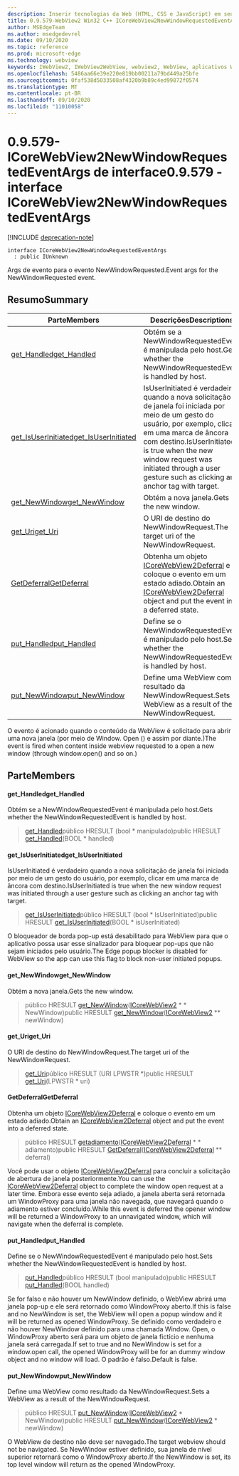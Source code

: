 ```yaml
---
description: Inserir tecnologias da Web (HTML, CSS e JavaScript) em seus aplicativos nativos com o controle WebView2 do Microsoft Edge
title: 0.9.579-WebView2 Win32 C++ ICoreWebView2NewWindowRequestedEventArgs
author: MSEdgeTeam
ms.author: msedgedevrel
ms.date: 09/10/2020
ms.topic: reference
ms.prod: microsoft-edge
ms.technology: webview
keywords: IWebView2, IWebView2WebView, webview2, WebView, aplicativos Win32, Win32, Edge, ICoreWebView2, ICoreWebView2Controller, controle do navegador, HTML Edge, ICoreWebView2NewWindowRequestedEventArgs
ms.openlocfilehash: 5486aa66e39e220e819bb00211a79bd449a25bfe
ms.sourcegitcommit: 0faf538d5033508af4320b9b89c4ed99872f0574
ms.translationtype: MT
ms.contentlocale: pt-BR
ms.lasthandoff: 09/10/2020
ms.locfileid: "11010058"
---
```

# <span data-ttu-id="74a57-104">0.9.579-ICoreWebView2NewWindowRequestedEventArgs de interface</span><span class="sxs-lookup"><span data-stu-id="74a57-104">0.9.579 - interface ICoreWebView2NewWindowRequestedEventArgs</span></span> 

[!INCLUDE [deprecation-note](../../includes/deprecation-note.md)]

```
interface ICoreWebView2NewWindowRequestedEventArgs
  : public IUnknown
```

<span data-ttu-id="74a57-105">Args de evento para o evento NewWindowRequested.</span><span class="sxs-lookup"><span data-stu-id="74a57-105">Event args for the NewWindowRequested event.</span></span>

## <span data-ttu-id="74a57-106">Resumo</span><span class="sxs-lookup"><span data-stu-id="74a57-106">Summary</span></span>

 <span data-ttu-id="74a57-107">Parte</span><span class="sxs-lookup"><span data-stu-id="74a57-107">Members</span></span>                        | <span data-ttu-id="74a57-108">Descrições</span><span class="sxs-lookup"><span data-stu-id="74a57-108">Descriptions</span></span>
--------------------------------|---------------------------------------------
[<span data-ttu-id="74a57-109">get_Handled</span><span class="sxs-lookup"><span data-stu-id="74a57-109">get_Handled</span></span>](#get_handled) | <span data-ttu-id="74a57-110">Obtém se a NewWindowRequestedEvent é manipulada pelo host.</span><span class="sxs-lookup"><span data-stu-id="74a57-110">Gets whether the NewWindowRequestedEvent is handled by host.</span></span>
[<span data-ttu-id="74a57-111">get_IsUserInitiated</span><span class="sxs-lookup"><span data-stu-id="74a57-111">get_IsUserInitiated</span></span>](#get_isuserinitiated) | <span data-ttu-id="74a57-112">IsUserInitiated é verdadeiro quando a nova solicitação de janela foi iniciada por meio de um gesto do usuário, por exemplo, clicar em uma marca de âncora com destino.</span><span class="sxs-lookup"><span data-stu-id="74a57-112">IsUserInitiated is true when the new window request was initiated through a user gesture such as clicking an anchor tag with target.</span></span>
[<span data-ttu-id="74a57-113">get_NewWindow</span><span class="sxs-lookup"><span data-stu-id="74a57-113">get_NewWindow</span></span>](#get_newwindow) | <span data-ttu-id="74a57-114">Obtém a nova janela.</span><span class="sxs-lookup"><span data-stu-id="74a57-114">Gets the new window.</span></span>
[<span data-ttu-id="74a57-115">get_Uri</span><span class="sxs-lookup"><span data-stu-id="74a57-115">get_Uri</span></span>](#get_uri) | <span data-ttu-id="74a57-116">O URI de destino do NewWindowRequest.</span><span class="sxs-lookup"><span data-stu-id="74a57-116">The target uri of the NewWindowRequest.</span></span>
[<span data-ttu-id="74a57-117">GetDeferral</span><span class="sxs-lookup"><span data-stu-id="74a57-117">GetDeferral</span></span>](#getdeferral) | <span data-ttu-id="74a57-118">Obtenha um objeto [ICoreWebView2Deferral](icorewebview2deferral.md) e coloque o evento em um estado adiado.</span><span class="sxs-lookup"><span data-stu-id="74a57-118">Obtain an [ICoreWebView2Deferral](icorewebview2deferral.md) object and put the event into a deferred state.</span></span>
[<span data-ttu-id="74a57-119">put_Handled</span><span class="sxs-lookup"><span data-stu-id="74a57-119">put_Handled</span></span>](#put_handled) | <span data-ttu-id="74a57-120">Define se o NewWindowRequestedEvent é manipulado pelo host.</span><span class="sxs-lookup"><span data-stu-id="74a57-120">Sets whether the NewWindowRequestedEvent is handled by host.</span></span>
[<span data-ttu-id="74a57-121">put_NewWindow</span><span class="sxs-lookup"><span data-stu-id="74a57-121">put_NewWindow</span></span>](#put_newwindow) | <span data-ttu-id="74a57-122">Define uma WebView como resultado da NewWindowRequest.</span><span class="sxs-lookup"><span data-stu-id="74a57-122">Sets a WebView as a result of the NewWindowRequest.</span></span>

<span data-ttu-id="74a57-123">O evento é acionado quando o conteúdo da WebView é solicitado para abrir uma nova janela (por meio de Window. Open () e assim por diante.)</span><span class="sxs-lookup"><span data-stu-id="74a57-123">The event is fired when content inside webview requested to a open a new window (through window.open() and so on.)</span></span>

## <span data-ttu-id="74a57-124">Parte</span><span class="sxs-lookup"><span data-stu-id="74a57-124">Members</span></span>

#### <span data-ttu-id="74a57-125">get_Handled</span><span class="sxs-lookup"><span data-stu-id="74a57-125">get_Handled</span></span> 

<span data-ttu-id="74a57-126">Obtém se a NewWindowRequestedEvent é manipulada pelo host.</span><span class="sxs-lookup"><span data-stu-id="74a57-126">Gets whether the NewWindowRequestedEvent is handled by host.</span></span>

> <span data-ttu-id="74a57-127">[get_Handled](#get_handled)público HRESULT (bool \* manipulado)</span><span class="sxs-lookup"><span data-stu-id="74a57-127">public HRESULT [get_Handled](#get_handled)(BOOL \* handled)</span></span>

#### <span data-ttu-id="74a57-128">get_IsUserInitiated</span><span class="sxs-lookup"><span data-stu-id="74a57-128">get_IsUserInitiated</span></span> 

<span data-ttu-id="74a57-129">IsUserInitiated é verdadeiro quando a nova solicitação de janela foi iniciada por meio de um gesto do usuário, por exemplo, clicar em uma marca de âncora com destino.</span><span class="sxs-lookup"><span data-stu-id="74a57-129">IsUserInitiated is true when the new window request was initiated through a user gesture such as clicking an anchor tag with target.</span></span>

> <span data-ttu-id="74a57-130">[get_IsUserInitiated](#get_isuserinitiated)público HRESULT (bool \* IsUserInitiated)</span><span class="sxs-lookup"><span data-stu-id="74a57-130">public HRESULT [get_IsUserInitiated](#get_isuserinitiated)(BOOL \* isUserInitiated)</span></span>

<span data-ttu-id="74a57-131">O bloqueador de borda pop-up está desabilitado para WebView para que o aplicativo possa usar esse sinalizador para bloquear pop-ups que não sejam iniciados pelo usuário.</span><span class="sxs-lookup"><span data-stu-id="74a57-131">The Edge popup blocker is disabled for WebView so the app can use this flag to block non-user initiated popups.</span></span>

#### <span data-ttu-id="74a57-132">get_NewWindow</span><span class="sxs-lookup"><span data-stu-id="74a57-132">get_NewWindow</span></span> 

<span data-ttu-id="74a57-133">Obtém a nova janela.</span><span class="sxs-lookup"><span data-stu-id="74a57-133">Gets the new window.</span></span>

> <span data-ttu-id="74a57-134">público HRESULT [get_NewWindow](#get_newwindow)([ICoreWebView2](icorewebview2.md) \* \* NewWindow)</span><span class="sxs-lookup"><span data-stu-id="74a57-134">public HRESULT [get_NewWindow](#get_newwindow)([ICoreWebView2](icorewebview2.md) \*\* newWindow)</span></span>

#### <span data-ttu-id="74a57-135">get_Uri</span><span class="sxs-lookup"><span data-stu-id="74a57-135">get_Uri</span></span> 

<span data-ttu-id="74a57-136">O URI de destino do NewWindowRequest.</span><span class="sxs-lookup"><span data-stu-id="74a57-136">The target uri of the NewWindowRequest.</span></span>

> <span data-ttu-id="74a57-137">[get_Uri](#get_uri)público HRESULT (URI LPWSTR \*)</span><span class="sxs-lookup"><span data-stu-id="74a57-137">public HRESULT [get_Uri](#get_uri)(LPWSTR \* uri)</span></span>

#### <span data-ttu-id="74a57-138">GetDeferral</span><span class="sxs-lookup"><span data-stu-id="74a57-138">GetDeferral</span></span> 

<span data-ttu-id="74a57-139">Obtenha um objeto [ICoreWebView2Deferral](icorewebview2deferral.md) e coloque o evento em um estado adiado.</span><span class="sxs-lookup"><span data-stu-id="74a57-139">Obtain an [ICoreWebView2Deferral](icorewebview2deferral.md) object and put the event into a deferred state.</span></span>

> <span data-ttu-id="74a57-140">público HRESULT [getadiamento](#getdeferral)([ICoreWebView2Deferral](icorewebview2deferral.md) \* \* adiamento)</span><span class="sxs-lookup"><span data-stu-id="74a57-140">public HRESULT [GetDeferral](#getdeferral)([ICoreWebView2Deferral](icorewebview2deferral.md) \*\* deferral)</span></span>

<span data-ttu-id="74a57-141">Você pode usar o objeto [ICoreWebView2Deferral](icorewebview2deferral.md) para concluir a solicitação de abertura de janela posteriormente.</span><span class="sxs-lookup"><span data-stu-id="74a57-141">You can use the [ICoreWebView2Deferral](icorewebview2deferral.md) object to complete the window open request at a later time.</span></span> <span data-ttu-id="74a57-142">Embora esse evento seja adiado, a janela aberta será retornada um WindowProxy para uma janela não navegada, que navegará quando o adiamento estiver concluído.</span><span class="sxs-lookup"><span data-stu-id="74a57-142">While this event is deferred the opener window will be returned a WindowProxy to an unnavigated window, which will navigate when the deferral is complete.</span></span>

#### <span data-ttu-id="74a57-143">put_Handled</span><span class="sxs-lookup"><span data-stu-id="74a57-143">put_Handled</span></span> 

<span data-ttu-id="74a57-144">Define se o NewWindowRequestedEvent é manipulado pelo host.</span><span class="sxs-lookup"><span data-stu-id="74a57-144">Sets whether the NewWindowRequestedEvent is handled by host.</span></span>

> <span data-ttu-id="74a57-145">[put_Handled](#put_handled)público HRESULT (bool manipulado)</span><span class="sxs-lookup"><span data-stu-id="74a57-145">public HRESULT [put_Handled](#put_handled)(BOOL handled)</span></span>

<span data-ttu-id="74a57-146">Se for falso e não houver um NewWindow definido, o WebView abrirá uma janela pop-up e ele será retornado como WindowProxy aberto.</span><span class="sxs-lookup"><span data-stu-id="74a57-146">If this is false and no NewWindow is set, the WebView will open a popup window and it will be returned as opened WindowProxy.</span></span> <span data-ttu-id="74a57-147">Se definido como verdadeiro e não houver NewWindow definido para uma chamada Window. Open, o WindowProxy aberto será para um objeto de janela fictício e nenhuma janela será carregada.</span><span class="sxs-lookup"><span data-stu-id="74a57-147">If set to true and no NewWindow is set for a window.open call, the opened WindowProxy will be for an dummy window object and no window will load.</span></span> <span data-ttu-id="74a57-148">O padrão é falso.</span><span class="sxs-lookup"><span data-stu-id="74a57-148">Default is false.</span></span>

#### <span data-ttu-id="74a57-149">put_NewWindow</span><span class="sxs-lookup"><span data-stu-id="74a57-149">put_NewWindow</span></span> 

<span data-ttu-id="74a57-150">Define uma WebView como resultado da NewWindowRequest.</span><span class="sxs-lookup"><span data-stu-id="74a57-150">Sets a WebView as a result of the NewWindowRequest.</span></span>

> <span data-ttu-id="74a57-151">público HRESULT [put_NewWindow](#put_newwindow)([ICoreWebView2](icorewebview2.md) \* NewWindow)</span><span class="sxs-lookup"><span data-stu-id="74a57-151">public HRESULT [put_NewWindow](#put_newwindow)([ICoreWebView2](icorewebview2.md) \* newWindow)</span></span>

<span data-ttu-id="74a57-152">O WebView de destino não deve ser navegado.</span><span class="sxs-lookup"><span data-stu-id="74a57-152">The target webview should not be navigated.</span></span> <span data-ttu-id="74a57-153">Se NewWindow estiver definido, sua janela de nível superior retornará como o WindowProxy aberto.</span><span class="sxs-lookup"><span data-stu-id="74a57-153">If the NewWindow is set, its top level window will return as the opened WindowProxy.</span></span>

